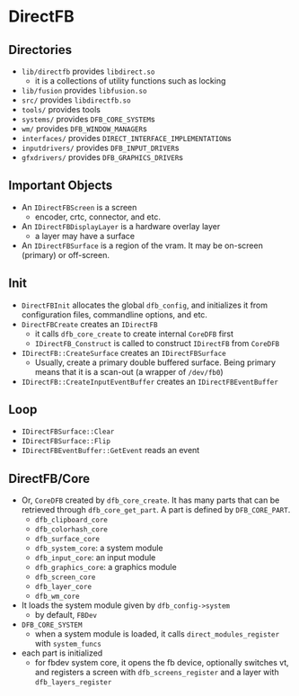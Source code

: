 DirectFB
========

## Directories

* `lib/directfb` provides `libdirect.so`
  * it is a collections of utility functions such as locking 
* `lib/fusion` provides `libfusion.so`
* `src/` provides `libdirectfb.so`
* `tools/` provides tools
* `systems/` provides `DFB_CORE_SYSTEM`s
* `wm/` provides `DFB_WINDOW_MANAGER`s
* `interfaces/` provides `DIRECT_INTERFACE_IMPLEMENTATION`s
* `inputdrivers/` provides `DFB_INPUT_DRIVER`s
* `gfxdrivers/` provides `DFB_GRAPHICS_DRIVER`s

## Important Objects

* An `IDirectFBScreen` is a screen
  * encoder, crtc, connector, and etc.
* An `IDirectFBDisplayLayer` is a hardware overlay layer
  * a layer may have a surface
* An `IDirectFBSurface` is a region of the vram.  It may be on-screen (primary)
  or off-screen.

## Init

* `DirectFBInit` allocates the global `dfb_config`, and initializes it from
  configuration files, commandline options, and etc.
* `DirectFBCreate` creates an `IDirectFB`
  * it calls `dfb_core_create` to create internal `CoreDFB` first
  * `IDirectFB_Construct` is called to construct `IDirectFB` from `CoreDFB`
* `IDirectFB::CreateSurface` creates an `IDirectFBSurface`
  * Usually, create a primary double buffered surface.  Being primary means that
    it is a scan-out (a wrapper of `/dev/fb0`)
* `IDirectFB::CreateInputEventBuffer` creates an `IDirectFBEventBuffer`

## Loop

* `IDirectFBSurface::Clear`
* `IDirectFBSurface::Flip`
* `IDirectFBEventBuffer::GetEvent` reads an event

## DirectFB/Core

* Or, `CoreDFB` created by `dfb_core_create`.  It has many parts that can be
  retrieved through `dfb_core_get_part`.  A part is defined by `DFB_CORE_PART`.
  * `dfb_clipboard_core`
  * `dfb_colorhash_core`
  * `dfb_surface_core`
  * `dfb_system_core`: a system module
  * `dfb_input_core`: an input module
  * `dfb_graphics_core`: a graphics module
  * `dfb_screen_core`
  * `dfb_layer_core`
  * `dfb_wm_core`
* It loads the system module given by `dfb_config->system`
  * by default, `FBDev`
* `DFB_CORE_SYSTEM`
  * when a system module is loaded, it calls `direct_modules_register` with
    `system_funcs`
* each part is initialized
  * for fbdev system core, it opens the fb device, optionally switches vt, and
    registers a screen with `dfb_screens_register` and a layer with
    `dfb_layers_register`
